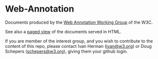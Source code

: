 Web-Annotation
==========

Documents produced by the [Web Annotation Working Group](http://www.w3.org/annotation/) of the W3C.

See also a [paged view](http://w3c.github.io/web-annotation/) of the documents served in HTML.

If you are member of the interest group, and you wish to contribute to the content of this repo, please contact Ivan Herman (<ivan@w3.org>) or Doug Schepers (<schepers@w3.org>), giving them your github login.
